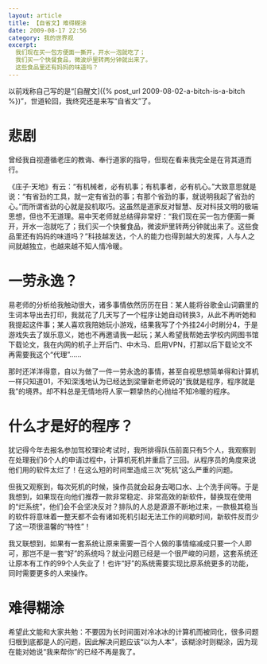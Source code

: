 ```yaml
---
layout: article
title: 【自省文】难得糊涂
date: 2009-08-17 22:56
category: 我的世界观
excerpt:
  我们现在买一包方便面一撕开，开水一泡就吃了；
  我们买一个快餐食品，微波炉里转两分钟就出来了。
  这些食品里还有妈妈的味道吗？
---
```


以前戏称自己写的是“[自醒文]({% post_url 2009-08-02-a-bitch-is-a-bitch %})”，世道轮回，我终究还是来写“自省文”了。

# 悲剧

曾经我自视遵循老庄的教诲、奉行道家的指导，但现在看来我完全是在背其道而行。

《庄子·天地》有云：“有机械者，必有机事；有机事者，必有机心。”大致意思就是说：“有省劲的工具，就一定有省劲的事；有那个省劲的事，就说明我起了省劲的心。”而所谓省劲的心就是投机取巧。这虽然是道家反对智慧、反对科技文明的极端思想，但也不无道理。易中天老师就总结得非常好：“我们现在买一包方便面一撕开，开水一泡就吃了；我们买一个快餐食品，微波炉里转两分钟就出来了。这些食品里还有妈妈的味道吗？”科技越发达，个人的能力也得到越大的发挥，人与人之间就越独立，也越来越不知人情冷暖。

# 一劳永逸？

易老师的分析给我触动很大，诸多事情依然历历在目：某人能将谷歌金山词霸里的生词本导出去打印，我就花了几天写了一个程序让她自动转换3，从此不再听她和我提起这件事；某人喜欢我陪她玩小游戏，结果我写了个外挂24小时刷分4，于是游戏失去了娱乐意义，她也不再邀请我一起玩；某人希望我帮她去学校内网图书馆下载论文，我在内网的机子上开后门、中木马、启用VPN，打那以后下载论文不再需要我这个“代理”……

那时还洋洋得意，自以为做了一件一劳永逸的事情，甚至自视思想简单得和计算机一样只知道01，不知深浅地认为已经达到梁肇新老师说的“我就是程序，程序就是我”的境界。却不料总是无情地将人家一颗挚热的心抛给不知冷暖的程序。

# 什么才是好的程序？

犹记得今年去报名参加驾校理论考试时，我所排得队伍前面只有5个人，我观察到在处理我们6个人的申请过程中，计算机死机并重启了三回。从程序员的角度来说他们用的软件太烂了！在这么短的时间里造成三次“死机”这么严重的问题。

但我又观察到，每次死机的时候，操作员就会起身去喝口水、上个洗手间等。于是我想到，如果现在向他们推荐一款非常稳定、非常高效的新软件，替换现在使用的“烂系统”，他们会不会坚决反对？排队的人总是源源不断地过来，一款极其稳当的软件将意味着一整天都不会有诸如死机引起无法工作的间歇时间，新软件反而少了这一项很温馨的“特性”！

我又联想到，如果有一套系统让原来需要一百个人做的事情缩减成只要一个人即可，那岂不是一套“好”的系统吗？就业问题已经是一个很严峻的问题，这套系统还让原本有工作的99个人失业了！也许“好”的系统需要实现比原系统更多的功能，同时需要更多的人来操作。

# 难得糊涂

希望此文能和大家共勉：不要因为长时间面对冷冰冰的计算机而被同化，很多问题归根到底都是人的问题，因此解决问题应该“以为人本”，该糊涂时则糊涂，因为现在能对她说“我来帮你”的已经不再是我了。
